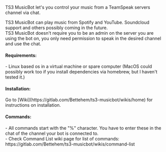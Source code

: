 TS3 MusicBot let's you control your music from a TeamSpeak servers channel via chat.<br>

TS3 MusicBot can play music from Spotify and YouTube. Soundcloud support and others possibly coming in the future.<br>
TS3 MusicBot doesn't require you to be an admin on the server you are using the bot on, you only need permission to speak in the desired channel and use the chat.<br>


<h4>Requirements:</h4>
- Linux based os in a virtual machine or spare computer  (MacOS could possibly work too if you install dependencies via homebrew, but I haven't tested it.)



<h4>Installation:</h4>
Go to [Wiki](https://gitlab.com/Bettehem/ts3-musicbot/wikis/home) for instructions on installation.<br>

<h4>Commands:</h4>
- All commands start with the "%" character. You have to enter these in the chat of the channel your bot is connected to.<br>
- Check Command List wiki page for list of commands: https://gitlab.com/Bettehem/ts3-musicbot/wikis/command-list<br>



